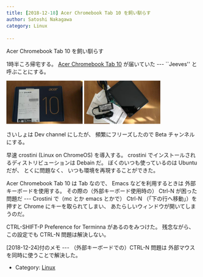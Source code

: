 ```yaml
---
title: [2018-12-18] Acer Chromebook Tab 10 を飼い馴らす
author: Satoshi Nakagawa
category: Linux

---
```


Acer Chromebook Tab 10 を飼い馴らす

 1時半ころ帰宅する。
[Acer Chromebook Tab 10](https://acerjapan.com/tablet-smartphone/chromebook/chromebooktab10/) が届いていた ---
``Jeeves'' と呼ぶことにする。

<a href="/pict/2018-12-18-acer-1.jpg"><img src="/pict/2018-12-18-acer-1.jpg" alt="" width="200"/></a>
<a href="/pict/2018-12-18-acer-2.jpg"><img src="/pict/2018-12-18-acer-2.jpg" alt="" width="200"/></a>

 さいしょは
Dev channel にしたが、
頻繁にフリーズしたので
Beta チャンネルにする。

 早速 crostini (Linux on ChromeOS) を導入する。
crostini でインストールされるディストリビューションは
Debain だ。
ぼくのいつも使っているのは Ubuntu だが、
とくに問題なく、
いつも環境を再現することができた。

 Acer Chromebook Tab 10 は Tab なので、
Emacs などを利用するときは
外部キーボードを使用する。
その際の（外部キーボード使用時の）
Ctrl-N が困った問題だ ---
Crostini で（mc とか emacs とかで）
Ctrl-N （「下の行へ移動」）を押すと
Chrome にキーを取られてしまい、
あたらしいウィンドウが開いてしまうのだ。

 CTRL-SHIFT-P Preference for
Terminna があるのをみつけた。
残念ながら、
この設定でも CTRL-N 問題は解決しない。

 [2018-12-24]付のメモ ---
（外部キーボードでの）CTRL-N 問題は
外部マウスを同時に使うことで解決した。

- Category: [Linux](https://merapano.github.io/categories.html#Linux)


